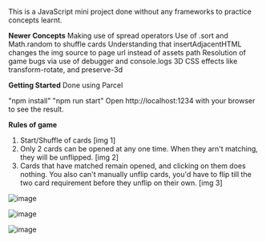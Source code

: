 This is a JavaScript mini project done without any frameworks to practice concepts learnt.

**Newer Concepts**
Making use of spread operators
Use of .sort and Math.random to shuffle cards
Understanding that insertAdjacentHTML changes the img source to page url instead of assets path
Resolution of game bugs via use of debugger and console.logs
3D CSS effects like transform-rotate, and preserve-3d


**Getting Started**
Done using Parcel

"npm install" 
"npm run start"
Open http://localhost:1234 with your browser to see the result.


**Rules of game**
1. Start/Shuffle of cards [img 1]
2. Only 2 cards can be opened at any one time. When they arn't matching, they will be unflipped. [img 2]
3. Cards that have matched remain opened, and clicking on them does nothing. You also can't manually unflip cards, you'd have to flip till the two card requirement before they unflip on their own. [img 3]



![image](https://github.com/seanwongeth/Memory-game/assets/118927583/6360dbec-c2e0-4cad-932c-4fc91c4bbc40)



![image](https://github.com/seanwongeth/Memory-game/assets/118927583/0287cda3-ee21-4e1c-89fa-ab8e8b2f4091)




![image](https://github.com/seanwongeth/Memory-game/assets/118927583/384227e7-13bf-4bf7-9e7e-f9c7e3ac2661)

